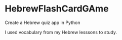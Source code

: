 # HebrewFlashCardGAme
Create a Hebrew quiz app in Python

I used vocabulary from my Hebrew lesssons to study.

